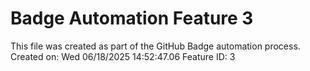 # Badge Automation Feature 3 
 
This file was created as part of the GitHub Badge automation process. 
Created on: Wed 06/18/2025 14:52:47.06 
Feature ID: 3 
